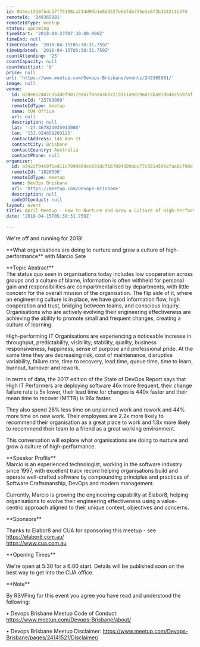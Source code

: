```yaml
---
id: 044ec1518fbdc57f75198ca214d96b1e8d3527e66fdb725e3e0f3b154211b37d
remoteId: '249365981'
remoteIdType: meetup
status: upcoming
timeStart: '2018-04-23T07:30:00.000Z'
timeEnd: null
timeCreated: '2018-04-15T05:38:31.759Z'
timeUpdated: '2018-04-15T05:38:31.759Z'
countAttending: '23'
countCapacity: null
countWaitlist: '0'
price: null
url: 'https://www.meetup.com/Devops-Brisbane/events/249365981/'
image: null
venue:
  id: 820e012487c353def90179d61f8ae436b7215911a9d296dc5ba91d84e25597af
  remoteId: '25789099'
  remoteIdType: meetup
  name: CUA Office
  url: null
  description: null
  lat: '-27.467824935913086'
  lon: '153.024658203125'
  contactAddress: 145 Ann St
  contactCity: Brisbane
  contactCountry: Australia
  contactPhone: null
organizer:
  id: a5422f94c0f1ed11c7999669cc691dcf167084389abc77c5614595afaa0c79de
  remoteId: '1820598'
  remoteIdType: meetup
  name: DevOps Brisbane
  url: 'https://meetup.com/Devops-Brisbane'
  description: null
  codeOfConduct: null
layout: event
title: April Meetup - How to Nurture and Grow a Culture of High-Performance
date: '2018-04-15T05:38:31.759Z'

---
```

<p>We're off and running for 2018!</p> <p>**What organisations are doing to nurture and grow a culture of high-performance** with Marcio Sete</p> <p>**Topic Abstract**<br/>The status quo seen in organisations today includes low cooperation across groups and a culture of blame, information is often withheld for personal gain and responsibilities are compartmentalised by departments, with little concern for the overall mission of the organisation. The flip side of it, where an engineering culture is in place, we have good information flow, high cooperation and trust, bridging between teams, and conscious inquiry. Organisations who are actively evolving their engineering effectiveness are achieving the ability to promote small and frequent changes, creating a culture of learning.</p> <p>High-performing IT Organisations are experiencing a noticeable increase in throughput, predictability, visibility, stability, quality, business responsiveness, happiness, sense of purpose and professional pride. At the same time they are decreasing risk, cost of maintenance, disruptive variability, failure rate, time to recovery, lead time, queue time, time to learn, burnout, turnover and rework.</p> <p>In terms of data, the 2017 edition of the State of DevOps Report says that High IT Performers are deploying software 46x more frequent, their change failure rate is 5x lower, their lead time for changes is 440x faster and their mean time to recover (MTTR) is 96x faster.</p> <p>They also spend 26% less time on unplanned work and rework and 44% more time on new work. Their employees are 2.2x more likely to recommend their organisation as a great place to work and 1.8x more likely to recommend their team to a friend as a great working environment.</p> <p>This conversation will explore what organisations are doing to nurture and grow a culture of high-performance.</p> <p>**Speaker Profile**<br/>Marcio is an experienced technologist, working in the software industry since 1997, with excellent track record helping organisations build and operate well-crafted software by compounding principles and practices of Software Craftsmanship, DevOps and modern management.</p> <p>Currently, Marcio is growing the engineering capability at Elabor8, helping organisations to evolve their engineering effectiveness using a value-centric approach aligned to their unique context, objectives and concerns.</p> <p>**Sponsors**</p> <p>Thanks to Elabor8 and CUA for sponsoring this meetup - see <a href="https://elabor8.com.au/" class="linkified">https://elabor8.com.au/</a><br/><a href="https://www.cua.com.au" class="linkified">https://www.cua.com.au</a></p> <p>**Opening Times**</p> <p>We're open at 5:30 for a 6:00 start. Details will be published soon on the best way to get into the CUA office.</p> <p>**Note**</p> <p>By RSVPing for this event you agree you have read and understood the following:</p> <p>• Devops Brisbane Meetup Code of Conduct: <a href="https://www.meetup.com/Devops-Brisbane/about/" class="linkified">https://www.meetup.com/Devops-Brisbane/about/</a></p> <p>• Devops Brisbane Meetup Disclaimer: <a href="https://www.meetup.com/Devops-Brisbane/pages/24141521/Disclaimer/" class="linkified">https://www.meetup.com/Devops-Brisbane/pages/24141521/Disclaimer/</a></p>
